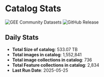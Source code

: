 # Catalog Stats

![GEE Community Datasets](https://img.shields.io/endpoint?url=https://gist.githubusercontent.com/samapriya/34bc0c1280d475d3a69e3b60a706226e/raw/community.json)
![GitHub Release](https://img.shields.io/github/v/release/samapriya/awesome-gee-community-datasets)

## Daily Stats

<!-- START_MARKER -->
* **Total Size of catalog**: 533.07 TB
* **Total images in catalog**: 1,552,841
* **Total image collections in catalog**: 736
* **Total Feature collections in catalog**: 2,834
* **Last Run Date**: 2025-05-25
<!-- END_MARKER -->
